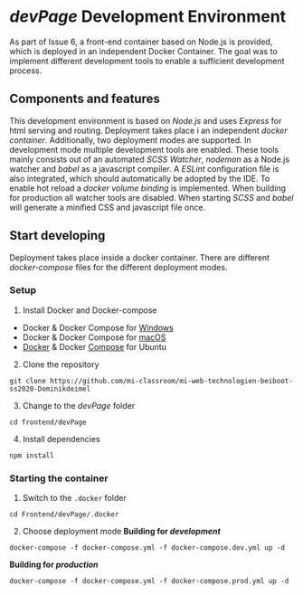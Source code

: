 # _devPage_ Development Environment 

As part of Issue 6, a front-end container based on Node.js is provided, which is deployed in an independent Docker Container. 
The goal was to implement different development tools to enable a sufficient development process.

## Components and features
This development environment is based on _Node.js_ and uses _Express_ for html serving and routing. 
Deployment takes place i an independent _docker container_.
Additionally, two deployment modes are supported. 
In development mode multiple development tools are enabled. 
These tools mainly consists out of an automated _SCSS Watcher_, _nodemon_ as a Node.js watcher and _babel_ as a javascript compiler.
A _ESLint_ configuration file is also integrated, which should automatically be adopted by the IDE.
To enable hot reload a _docker volume binding_ is implemented.
When building for production all watcher tools are disabled. 
When starting _SCSS_ and _babel_ will generate a minified CSS and javascript file once. 

## Start developing
Deployment takes place inside a docker container. There are different _docker-compose_ files for the different deployment modes.

### Setup 
1. Install Docker and Docker-compose
* Docker & Docker Compose for [Windows](https://docs.docker.com/docker-for-windows/install/)
* Docker & Docker Compose for [macOS](https://docs.docker.com/docker-for-mac/install/)
* [Docker](https://docs.docker.com/install/linux/docker-ce/ubuntu/) & Docker [Compose](https://docs.docker.com/compose/install/#install-compose) for Ubuntu

2. Clone the repository

`git clone https://github.com/mi-classroom/mi-web-technologien-beiboot-ss2020-Dominikdeimel`

3. Change to the _devPage_ folder

`cd frontend/devPage`

4. Install dependencies

`npm install`

### Starting the container

1. Switch to the `.docker` folder

```cd Frontend/devPage/.docker```

2. Choose deployment mode
**Building for _development_**

```docker-compose -f docker-compose.yml -f docker-compose.dev.yml up -d```

**Building for _production_**

```docker-compose -f docker-compose.yml -f docker-compose.prod.yml up -d```
